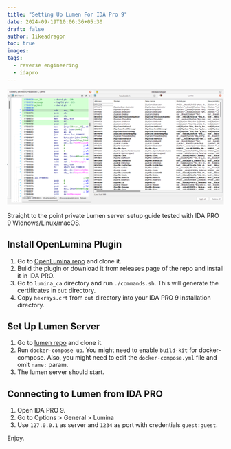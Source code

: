 ```yaml
---
title: "Setting Up Lumen For IDA Pro 9"
date: 2024-09-19T10:06:36+05:30
draft: false
author: 1ikeadragon
toc: true
images:
tags:
  - reverse engineering
  - idapro
---
```

![screenshot of lumina working on IDA PRO 9 Windows](resources\imgs\ida_lumina.png)

Straight to the point private Lumen server setup guide tested with IDA PRO 9 Widnows/Linux/macOS.

## Install OpenLumina Plugin

1. Go to [OpenLumina repo](https://github.com/tomrus88/OpenLumina) and clone it.
1. Build the plugin or download it from releases page of the repo and install it in IDA PRO.
1. Go to `lumina_ca` directory and run `./commands.sh`. This will generate the certificates in `out` directory.
1. Copy `hexrays.crt` from `out` directory into your IDA PRO 9 installation directory.

## Set Up Lumen Server

1. Go to [lumen repo](https://github.com/naim94a/lumen) and clone it.
1. Run `docker-compose up`. You might need to enable `build-kit` for docker-compose. Also, you might need to edit the `docker-compose.yml` file and omit `name:` param.
1. The lumen server should start.

## Connecting to Lumen from IDA PRO

1. Open IDA PRO 9.
1. Go to Options > General > Lumina 
1. Use `127.0.0.1` as server and `1234` as port with credentials `guest:guest`.

Enjoy.